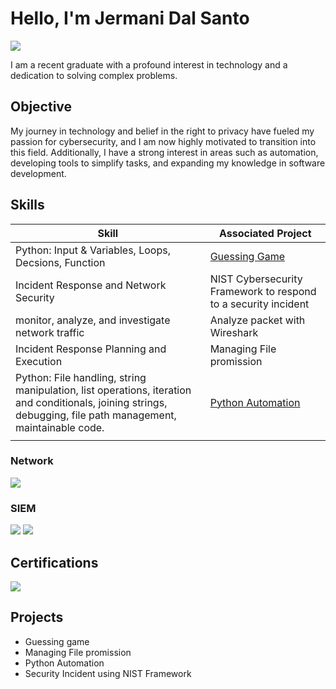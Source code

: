 # Hello, I'm Jermani Dal Santo 
<a href="https://linkedin.com/in/jermnai-dal-santo-6a9453184"><img src="https://img.shields.io/badge/-LinkedIn-0072b1?&style=for-the-badge&logo=linkedin&logoColor=white" /></a>



I am a recent graduate with a profound interest in technology and a dedication to solving complex problems.

## Objective


My journey in technology and belief in the right to privacy have fueled my passion for cybersecurity, and I am now highly motivated to transition into this field. Additionally, I have a strong interest in areas such as automation, developing tools to simplify tasks, and expanding my knowledge in software development.

## Skills


| Skill                                         | Associated Project         |
|-----------------------------------------------|----------------------------|
| Python: Input & Variables, Loops, Decsions, Function       |<a href="https://github.com/Jaydalsanto23/Guessing-Game">Guessing Game</a>|
| Incident Response and Network Security |NIST Cybersecurity Framework to respond to a security incident |
| monitor, analyze, and investigate network traffic        | Analyze packet with Wireshark|
| Incident Response Planning and Execution      | Managing File promission|
| Python: File handling, string manipulation, list operations, iteration and conditionals, joining strings, debugging, file path management, maintainable code. | <a href="https://github.com/Jaydalsanto23/Python-Automation/tree/main">Python Automation|
|  | |



### Network
<div>
    <img src="https://img.shields.io/badge/-Wireshark-1679A7?&style=for-the-badge&logo=Wireshark&logoColor=white" />
 
</div>


### SIEM
<div>
    <img src="https://img.shields.io/badge/-Splunk-000000?&style=for-the-badge&logo=Splunk&logoColor=white" />
    <img src="https://img.shields.io/badge/Chronicle-black?style=flat-square&logo=Google%20Chronicle&logoColor=white" />
</div>

## Certifications

<div>

<img src="https://img.shields.io/badge/Google%20Cybersecurity-brightgreen?style=flat-square&logo=google"/>

</div>

## Projects
- Guessing game 
- Managing File promission
- Python Automation
- Security Incident using NIST Framework 
